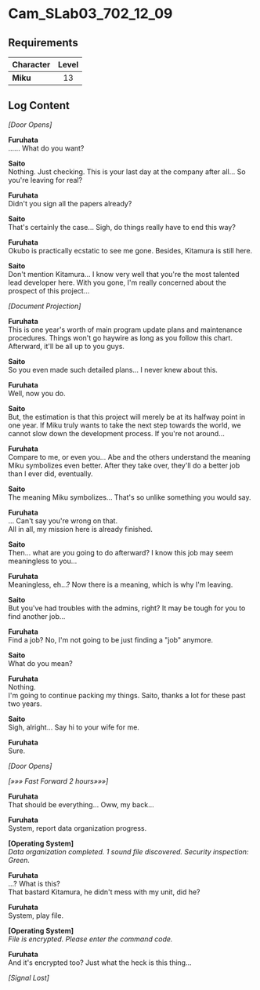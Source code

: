 # Cam_SLab03_702_12_09
## Requirements
|Character|Level|
|---------|:---:|
|**Miku** | 13  |

## Log Content
*\[Door Opens\]*

**Furuhata**<br>
...... What do you want?

**Saito**<br>
Nothing. Just checking. This is your last day at the company after all... So you're leaving for real?

**Furuhata**<br>
Didn't you sign all the papers already?

**Saito**<br>
That's certainly the case... Sigh, do things really have to end this way?

**Furuhata**<br>
Okubo is practically ecstatic to see me gone. Besides, Kitamura is still here.

**Saito**<br>
Don't mention Kitamura... I know very well that you're the most talented lead developer here. With you gone, I'm really concerned about the prospect of this project...

*\[Document Projection\]*

**Furuhata**<br>
This is one year's worth of main program update plans and maintenance procedures. Things won't go haywire as long as you follow this chart. Afterward, it'll be all up to you guys.

**Saito**<br>
So you even made such detailed plans... I never knew about this.

**Furuhata**<br>
Well, now you do.

**Saito**<br>
But, the estimation is that this project will merely be at its halfway point in one year. If Miku truly wants to take the next step towards the world, we cannot slow down the development process. If you're not around...

**Furuhata**<br>
Compare to me, or even you... Abe and the others understand the meaning Miku symbolizes even better. After they take over, they'll do a better job than I ever did, eventually.

**Saito**<br>
The meaning Miku symbolizes... That's so unlike something you would say.

**Furuhata**<br>
... Can't say you're wrong on that.<br>
All in all, my mission here is already finished.

**Saito**<br>
Then... what are you going to do afterward? I know this job may seem meaningless to you...

**Furuhata**<br>
Meaningless, eh...? Now there is a meaning, which is why I'm leaving.

**Saito**<br>
But you've had troubles with the admins, right? It may be tough for you to find another job...

**Furuhata**<br>
Find a job? No, I'm not going to be just finding a "job" anymore.

**Saito**<br>
What do you mean?

**Furuhata**<br>
Nothing.<br>
I'm going to continue packing my things. Saito, thanks a lot for these past two years.

**Saito**<br>
Sigh, alright... Say hi to your wife for me.

**Furuhata**<br>
Sure.

*\[Door Opens\]*

*[»»» Fast Forward 2 hours»»»]*

**Furuhata**<br>
That should be everything... Oww, my back...

**Furuhata**<br>
System, report data organization progress.

**[Operating System]**<br>
*Data organization completed. 1 sound file discovered. Security inspection: Green.*

**Furuhata**<br>
...? What is this?<br>
That bastard Kitamura, he didn't mess with my unit, did he? 

**Furuhata**<br>
System, play file.

**[Operating System]**<br>
*File is encrypted. Please enter the command code.*

**Furuhata**<br>
And it's encrypted too? Just what the heck is this thing...

*[Signal Lost]*
